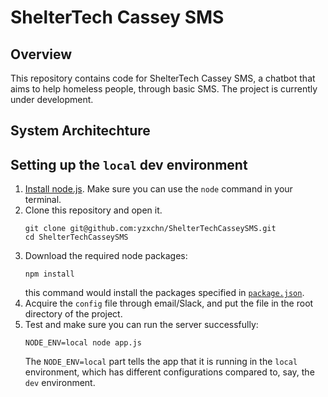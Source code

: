 # ShelterTech Cassey SMS
## Overview
This repository contains code for ShelterTech Cassey SMS, a chatbot that aims to help homeless people, through basic SMS. 
The project is currently under development.

## System Architechture


## Setting up the `local` dev environment
1. [Install node.js](https://nodejs.org/en/download/). Make sure you can use the `node` command in your terminal. 
2. Clone this repository and open it.
   ```shell
   git clone git@github.com:yzxchn/ShelterTechCasseySMS.git
   cd ShelterTechCasseySMS
   ```
3. Download the required node packages:
   ```shell
   npm install
   ```
   this command would install the packages specified in [`package.json`](ShelterTechCasseySMS/package.json).
4. Acquire the `config` file through email/Slack, and put the file in the root directory of the project.
5. Test and make sure you can run the server successfully: 
   ```shell
   NODE_ENV=local node app.js
   ```
   The `NODE_ENV=local` part tells the app that it is running in the `local` environment, which has different configurations
   compared to, say, the `dev` environment.

